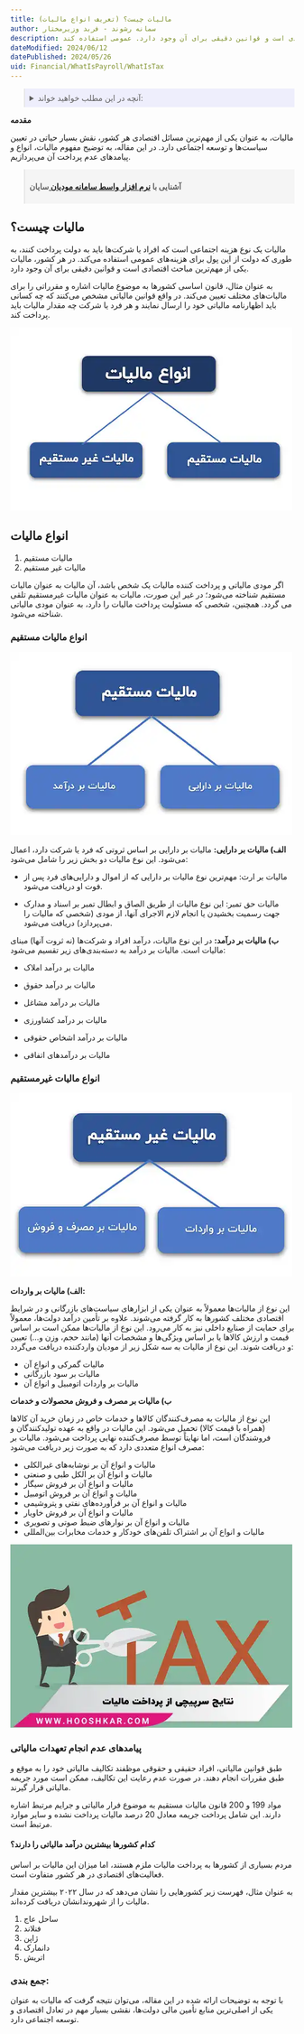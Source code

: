 ```yaml
---
title: مالیات چیست؟ (تعریف انواع مالیات)
author: سمانه رشوند - فربد وزیرمختار
description: مالیات یک نوع هزینه اجتماعی است که افراد یا شرکت‌ها باید به دولت پرداخت کنند، به طوری که دولت از این پول برای هزینه‌های عمومی استفاده می‌کند. در هر کشور، مالیات یکی از مهم‌ترین مباحث اقتصادی است و قوانین دقیقی برای آن وجود دارد. عمومی استفاده کند.
dateModified: 2024/06/12
datePublished: 2024/05/26
uid: Financial/WhatIsPayroll/WhatIsTax
---
```


<blockquote style="background-color:#eeeefc; padding:0.5rem">
<details>
   <summary>آنچه در این مطلب خواهید خواند:</summary>
  <ul>
    <li>مالیات چیست؟</li>
    <li>انواع مالیات‌</li>
    <ul>
    <li>انواع مالیات مستقیم</li>
    <li>انواع مالیات غیر مستقیم</li>
    </ul>
    <li>پیامدهای عدم انجام تعهدات مالیاتی</li>
    <li>کدام کشورها بیشترین درآمد مالیاتی را دارند؟</li>
    <li>جمع بندی</li>
  </ul>
</details>
</blockquote>

**مقدمه**

مالیات، به عنوان یکی از مهم‌ترین مسائل اقتصادی هر کشور، نقش بسیار حیاتی در تعیین سیاست‌ها و توسعه اجتماعی دارد.
در این مقاله، به توضیح مفهوم مالیات، انواع و پیامدهای عدم پرداخت آن می‌پردازیم.

<blockquote style="background-color:#f5f5f5; padding:0.5rem">
<p><strong>آشنایی با <a href="https://www.hooshkar.com/Software/Sayan/Module/TpTaxGov" target="_blank">نرم افزار واسط سامانه مودیان
</a> سایان</strong></p></blockquote>

## مالیات چیست؟

مالیات یک نوع هزینه اجتماعی است که افراد یا شرکت‌ها باید به دولت پرداخت کنند، به طوری که دولت از این پول برای هزینه‌های عمومی استفاده می‌کند. در هر کشور، مالیات یکی از مهم‌ترین مباحث اقتصادی است و قوانین دقیقی برای آن وجود دارد. 

به عنوان مثال، قانون اساسی کشورها به موضوع مالیات اشاره و مقرراتی را برای مالیات‌های مختلف تعیین می‌کند. در واقع قوانین مالیاتی مشخص می‌کنند که چه کسانی باید اظهارنامه مالیاتی خود را ارسال نمایند و هر فرد یا شرکت چه مقدار مالیات باید پرداخت کند.

![انواع مالیات](./Images/TypesOfTaxes.webp)

## انواع مالیات‌

1.	مالیات مستقیم 
2.	مالیات غیر مستقیم 

اگر مودی مالیاتی و پرداخت کننده مالیات یک شخص باشد، آن مالیات به عنوان مالیات مستقیم شناخته می‌شود؛ در غیر این صورت، مالیات به عنوان مالیات غیرمستقیم تلقی می گردد. 
همچنین، شخصی که مسئولیت پرداخت مالیات را دارد، به عنوان مودی مالیاتی شناخته می‌شود.

### انواع مالیات مستقیم

![انواع مالیات مستقیم](./Images/DirectTax.webp)

**الف) مالیات بر دارایی:** مالیات بر دارایی بر اساس ثروتی که فرد یا شرکت دارد، اعمال می‌شود. این نوع مالیات دو بخش زیر را شامل می‌شود:

- مالیات بر ارث: مهم‌ترین نوع مالیات بر دارایی که از اموال و دارایی‌های فرد پس از فوت او دریافت می‌شود.

- مالیات حق تمبر: این نوع مالیات از طریق الصاق و ابطال تمبر بر اسناد و مدارک جهت رسمیت بخشیدن یا انجام لازم الاجرای آنها، از مودی (شخصی که مالیات را می‌پردازد) دریافت می‌شود.

**ب) مالیات بر درآمد:** در این نوع مالیات، درآمد افراد و شرکت‌ها (نه ثروت آنها) مبنای مالیات است. مالیات بر درآمد به دسته‌بندی‌های زیر تقسیم می‌شود:

- مالیات بر درآمد املاک
- مالیات بر درآمد حقوق

- مالیات بر درآمد مشاغل

-	مالیات بر درآمد کشاورزی

-	مالیات بر درآمد اشخاص حقوقی

-	مالیات بر درآمدهای اتفاقی

### انواع مالیات غیرمستقیم

![انواع مالیات غیر مستقیم](./Images/indirectTax.webp)

**الف) مالیات بر واردات:**

این نوع از مالیات‌ها معمولاً به عنوان یکی از ابزارهای سیاست‌های بازرگانی و در شرایط اقتصادی مختلف کشورها به کار گرفته می‌شوند. علاوه بر تأمین درآمد دولت‌ها، معمولاً برای حمایت از صنایع داخلی نیز به کار می‌رود. این نوع از مالیات‌ها ممکن است بر اساس قیمت و ارزش کالاها یا بر اساس ویژگی‌ها و مشخصات آنها (مانند حجم، وزن و...) تعیین و دریافت شوند. این نوع از مالیات به سه شکل زیر از مودیان 
واردکننده دریافت می‌گردد:

-	مالیات گمرکی و انواع آن
-	مالیات بر سود بازرگانی
-	مالیات بر واردات اتومبیل و انواع آن

**ب) مالیات بر مصرف و فروش محصولات و خدمات**

این نوع از مالیات به مصرف‌کنندگان کالاها و خدمات خاص در زمان خرید آن کالاها (همراه با قیمت کالا) تحمیل می‌شود. این مالیات در واقع به عهده تولیدکنندگان و فروشندگان است، اما نهایتاً توسط مصرف‌کننده نهایی پرداخت می‌شود. مالیات بر مصرف انواع متعددی دارد که به صورت زیر دریافت می‌شود:

- مالیات و انواع آن بر نوشابه‌های غیرالکلی
-	مالیات و انواع آن بر الکل طبی و صنعتی
-	مالیات و انواع آن بر فروش سیگار
-	مالیات و انواع آن بر فروش اتومبیل
-	مالیات و انواع آن بر فرآورده‌های نفتی و پتروشیمی
-	مالیات و انواع آن بر فروش خاویار
-	مالیات و انواع آن بر نوارهای ضبط صوتی و تصویری
-	مالیات و انواع آن بر اشتراک تلفن‌های خودکار و خدمات مخابرات بین‌المللی

![نتایج سرپیچی از پرداخت مالیات](./Images/WhatIsTax.webp)

### پیامدهای عدم انجام تعهدات مالیاتی
طبق قوانین مالیاتی، افراد حقیقی و حقوقی موظفند تکالیف مالیاتی خود را به موقع و طبق مقررات انجام دهند. در صورت عدم رعایت این تکالیف، ممکن است مورد جریمه مالیاتی قرار گیرند.

مواد 199 و 200 قانون مالیات مستقیم به موضوع فرار مالیاتی و جرایم مرتبط اشاره دارند. این شامل پرداخت جریمه معادل 20 درصد مالیات پرداخت نشده و سایر موارد مرتبط است.

#### کدام کشورها بیشترین درآمد مالیاتی را دارند؟

مردم بسیاری از کشورها به پرداخت مالیات ملزم هستند، اما میزان این مالیات بر اساس فعالیت‌های اقتصادی در هر کشور متفاوت است. 

به عنوان مثال، فهرست زیر کشورهایی را نشان می‌دهد که در سال ۲۰۲۲ بیشترین مقدار مالیات را از شهروندانشان دریافت کرده‌اند.
1.	ساحل عاج
2.	فنلاند 
3.	ژاپن 
4.	دانمارک 
5.	اتریش 

### جمع بندی:

با توجه به توضیحات ارائه شده در این مقاله، می‌توان نتیجه گرفت که مالیات به عنوان یکی از اصلی‌ترین منابع تأمین مالی دولت‌ها، نقشی بسیار مهم در تعادل اقتصادی و توسعه اجتماعی دارد.